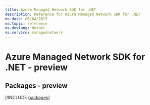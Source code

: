 ```yaml
---
title: Azure Managed Network SDK for .NET
description: Reference for Azure Managed Network SDK for .NET
ms.date: 06/04/2025
ms.topic: reference
ms.devlang: dotnet
ms.service: managednetwork
---
```

# Azure Managed Network SDK for .NET - preview
## Packages - preview
[!INCLUDE [packages](managed-network-index.md)]